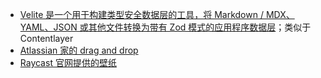 - [Velite 是一个用于构建类型安全数据层的工具，将 Markdown / MDX、YAML、JSON 或其他文件转换为带有 Zod 模式的应用程序数据层](https://github.com/zce/velite)；类似于 Contentlayer
- [Atlassian 家的 drag and drop](https://github.com/atlassian/pragmatic-drag-and-drop)
- [Raycast 官网提供的壁纸](https://www.raycast.com/wallpapers)